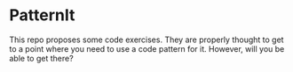 # PatternIt
This repo proposes some code exercises. They are properly thought to get to a point where you need to use a code pattern for it. However, will you be able to get there?
